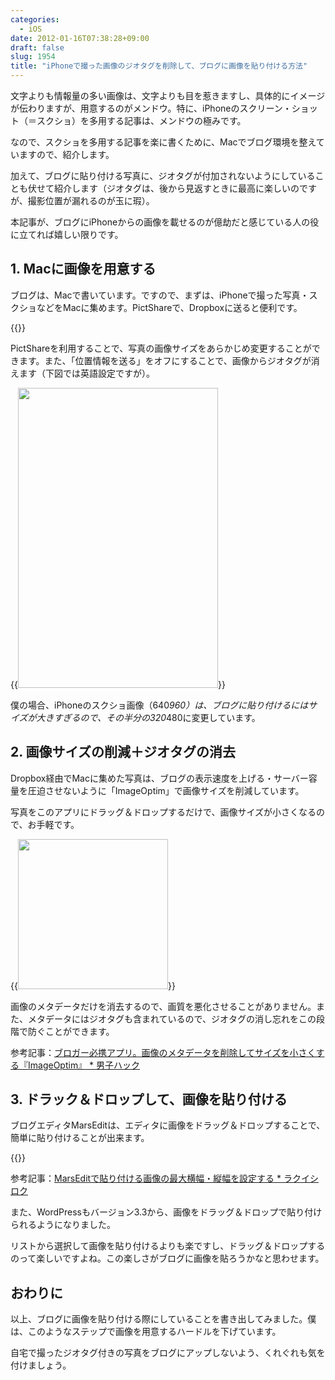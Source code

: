 ```yaml
---
categories:
  - iOS
date: 2012-01-16T07:38:28+09:00
draft: false
slug: 1954
title: "iPhoneで撮った画像のジオタグを削除して、ブログに画像を貼り付ける方法"
---
```


文字よりも情報量の多い画像は、文字よりも目を惹きますし、具体的にイメージが伝わりますが、用意するのがメンドウ。特に、iPhoneのスクリーン・ショット（＝スクショ）を多用する記事は、メンドウの極みです。

なので、スクショを多用する記事を楽に書くために、Macでブログ環境を整えていますので、紹介します。

加えて、ブログに貼り付ける写真に、ジオタグが付加されないようにしていることも伏せて紹介します（ジオタグは、後から見返すときに最高に楽しいのですが、撮影位置が漏れるのが玉に瑕）。

本記事が、ブログにiPhoneからの画像を載せるのが億劫だと感じている人の役に立てれば嬉しい限りです。

## 1. Macに画像を用意する

ブログは、Macで書いています。ですので、まずは、iPhoneで撮った写真・スクショなどをMacに集めます。PictShareで、Dropboxに送ると便利です。

{{<app id="390945637" title="PictShare 2.6.2（￥250）" src="http://a1.mzstatic.com/us/r1000/088/Purple/c9/71/8d/mzl.mbjjlpfj.100x100-75.jpg">}}

PictShareを利用することで、写真の画像サイズをあらかじめ変更することができます。また、「位置情報を送る」をオフにすることで、画像からジオタグが消えます（下図では英語設定ですが）。

{{<img alt="" src="/images/2012/01/1954_1.png" width="320" height="480">}}

僕の場合、iPhoneのスクショ画像（640*960）は、ブログに貼り付けるにはサイズが大きすぎるので、その半分の320*480に変更しています。

## 2. 画像サイズの削減＋ジオタグの消去

Dropbox経由でMacに集めた写真は、ブログの表示速度を上げる・サーバー容量を圧迫させないように「ImageOptim」で画像サイズを削減しています。

写真をこのアプリにドラッグ＆ドロップするだけで、画像サイズが小さくなるので、お手軽です。

{{<img alt="" src="/images/2012/01/1954_2.png" width="240" height="240">}}

画像のメタデータだけを消去するので、画質を悪化させることがありません。また、メタデータにはジオタグも含まれているので、ジオタグの消し忘れをこの段階で防ぐことができます。

参考記事：[ブロガー必携アプリ。画像のメタデータを削除してサイズを小さくする『ImageOptim』 * 男子ハック](http://www.danshihack.com/2011/10/12/junp/macapp_imageoptim.html)

## 3. ドラック＆ドロップして、画像を貼り付ける

ブログエディタMarsEditは、エディタに画像をドラッグ＆ドロップすることで、簡単に貼り付けることが出来ます。

{{<app id="402376225" title="MarsEdit 3.4.2（￥3,450）" src="http://a4.mzstatic.com/us/r1000/095/Purple/1c/4e/d9/mzi.gfwebzum.100x100-75.png">}}

参考記事：[MarsEditで貼り付ける画像の最大横幅・縦幅を設定する * ラクイシロク](http://rakuishi.com/archives/1562/)

また、WordPressもバージョン3.3から、画像をドラッグ＆ドロップで貼り付けられるようになりました。

リストから選択して画像を貼り付けるよりも楽ですし、ドラッグ＆ドロップするのって楽しいですよね。この楽しさがブログに画像を貼ろうかなと思わせます。

## おわりに

以上、ブログに画像を貼り付ける際にしていることを書き出してみました。僕は、このようなステップで画像を用意するハードルを下げています。

自宅で撮ったジオタグ付きの写真をブログにアップしないよう、くれぐれも気を付けましょう。
